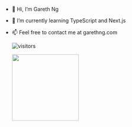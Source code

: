 - 👋 Hi, I’m Gareth Ng
- 🌱 I’m currently learning TypeScript and Next.js
- 📫 Feel free to contact me at garethng.com

  ![visitors](https://visitor-badge.glitch.me/badge?page_id=garethng.githubreadme)
  
   <img height='180em' src='https://github-readme-stats.vercel.app/api?username=gcn12&amp;show_icons=true&amp;hide_border=true&amp;&amp;count_private=true&amp;include_all_commits=true' />

<!---
gcn12/gcn12 is a ✨ special ✨ repository because its `README.md` (this file) appears on your GitHub profile.
You can click the Preview link to take a look at your changes.
--->
